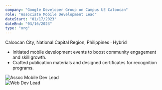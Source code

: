 ```yaml
---
company: "Google Developer Group on Campus UE Caloocan"
role: "Associate Mobile Development Lead"
dateStart: "01/17/2023"
dateEnd: "03/16/2023"
type: "org"
---
```


Caloocan City, National Capital Region, Philippines · Hybrid

- Initiated mobile development events to boost community engagement and skill growth.
- Crafted publication materials and designed certificates for recognition programs.

<div class="flex flex-col md:flex-row items-start md:items-center gap-6">
    <div class="flex-wrap w-11/12 md:w-1/3">
        <img src="/work/internal/GDGUE 22-23.avif" alt="Assoc Mobile Dev Lead" class="shadow-md rounded-md">
    </div>
    <div class="flex-wrap w-11/12 md:w-1/3">
        <img src="/work/internal/GDGEvent3.avif" alt="Web Dev Lead" class="shadow-md rounded-md">
    </div>
</div>
